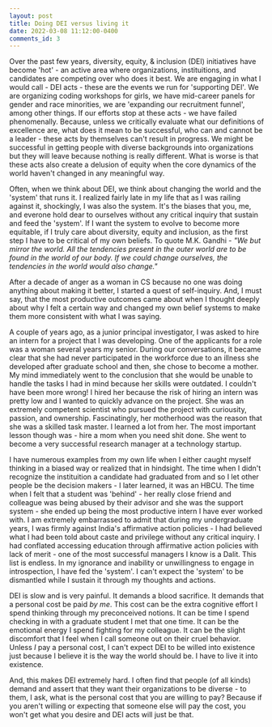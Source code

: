 ```yaml
---
layout: post
title: Doing DEI versus living it
date: 2022-03-08 11:12:00-0400
comments_id: 3
---
```


Over the past few years, diversity, equity, & inclusion (DEI) initiatives have become 'hot' - an active area where organizations, instituitions, and candidates are competing over who does it best. We are engaging in what I would call - DEI acts - these are the events we run for 'supporting DEI'. We are organizing coding workshops for girls, we have mid-career panels for gender and race minorities, we are 'expanding our recruitment funnel', among other things. If our efforts stop at these acts - we have failed phenomenally. Because, unless we critically evaluate what our definitions of excellence are, what does it mean to be successful, who can and cannot be a leader - these acts by themselves can't result in progress. We might be successful in getting people with diverse backgrounds into organizations but they will leave because nothing is really different. What is worse is that these acts also create a delusion of equity when the core dynamics of the world haven't changed in any meaningful way.

Often, when we think about DEI, we think about changing the world and the 'system' that runs it. I realized fairly late in my life that as I was railing against it, shockingly, I was also the system. It's the biases that you, me, and everone hold dear to ourselves without any critical inquiry that sustain and feed the 'system'. If I want the system to evolve to become more equitable, if I truly care about diversity, equity and inclusion, as the first step I have to be critical of my own beliefs. To quote M.K. Gandhi - _"We but mirror the world. All the tendencies present in the outer world are to be found in the world of our body. If we could change ourselves, the tendencies in the world would also change."_

After a decade of anger as a woman in CS because no one was doing anything about making it better, I started a quest of self-inquiry. And, I must say, that the most productive outcomes came about when I thought deeply about why I felt a certain way and changed my own belief systems to make them more consistent with what I was saying.

A couple of years ago, as a junior principal investigator, I was asked to hire an intern for a project that I was developing. One of the applicants for a role was a woman several years my senior. During our conversations, it became clear that she had never participated in the workforce due to an illness she developed after graduate school and then, she chose to become a mother. My mind immediately went to the conclusion that she would be unable to handle the tasks I had in mind because her skills were outdated. I couldn't have been more wrong! I hired her because the risk of hiring an intern was pretty low and I wanted to quickly advance on the project. She was an extremely competent scientist who pursued the project with curiousity, passion, and ownership. Fascinatingly, her motherhood was the reason that she was a skilled task master. I learned a lot from her. The most important lesson though was - hire a mom when you need shit done. She went to become a very successful research manager at a technology startup.

I have numerous examples from my own life when I either caught myself thinking in a biased way or realized that in hindsight. The time when I didn't recognize the instituition a candidate had graduated from and so I let other people be the decision makers - I later learned, it was an HBCU. The time when I felt that a student was 'behind' - her really close friend and colleague was being abused by their advisor and she was the support system - she ended up being the most productive intern I have ever worked with. I am extremely embarrassed to admit that during my undergraduate years, I was firmly against India's affirmative action policies - I had believed what I had been told about caste and privilege without any critical inquiry. I had conflated accessing education through affirmative action policies with lack of merit - one of the most successful managers I know is a Dalit. This list is endless. In my ignorance and inability or unwillingness to engage in introspection, I have fed the 'system'. I can't expect the 'system' to be dismantled while I sustain it through my thoughts and actions.

DEI is slow and is very painful. It demands a blood sacrifice. It demands that a personal cost be paid _by me_. This cost can be the extra cognitive effort I spend thinking through my preconceived notions. It can be time I spend checking in with a graduate student I met that one time. It can be the emotional energy I spend fighting for my colleague. It can be the slight discomfort that I feel when I call someone out on their cruel behavior. Unless _I_ pay a personal cost, I can't expect DEI to be willed into existence just because I believe it is the way the world should be. I have to live it into existence.

And, this makes DEI extremely hard. I often find that people (of all kinds) demand and assert that they want their organizations to be diverse - to them, I ask, what is the personal cost that you are willing to pay? Because if you aren't willing or expecting that someone else will pay the cost, you won't get what you desire and DEI acts will just be that.
